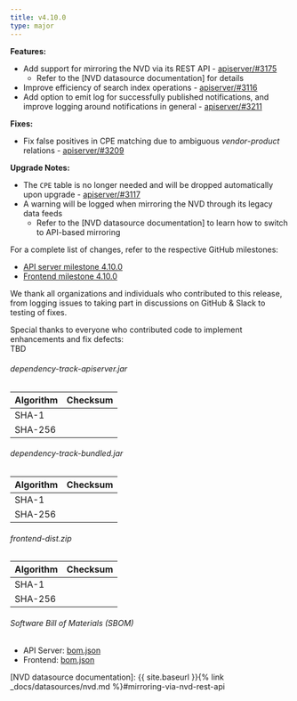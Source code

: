 ```yaml
---
title: v4.10.0
type: major
---
```


**Features:**

* Add support for mirroring the NVD via its REST API - [apiserver/#3175]
  * Refer to the [NVD datasource documentation] for details
* Improve efficiency of search index operations - [apiserver/#3116]
* Add option to emit log for successfully published notifications, and improve logging around notifications in general - [apiserver/#3211]

**Fixes:**

* Fix false positives in CPE matching due to ambiguous *vendor*-*product* relations - [apiserver/#3209]

**Upgrade Notes:**

* The `CPE` table is no longer needed and will be dropped automatically upon upgrade - [apiserver/#3117]
* A warning will be logged when mirroring the NVD through its legacy data feeds
  * Refer to the [NVD datasource documentation] to learn how to switch to API-based mirroring

For a complete list of changes, refer to the respective GitHub milestones:

* [API server milestone 4.10.0](https://github.com/DependencyTrack/dependency-track/milestone/25?closed=1)
* [Frontend milestone 4.10.0](https://github.com/DependencyTrack/frontend/milestone/16?closed=1)

We thank all organizations and individuals who contributed to this release, from logging issues to taking part in discussions on GitHub & Slack to testing of fixes.

Special thanks to everyone who contributed code to implement enhancements and fix defects:  
TBD

###### dependency-track-apiserver.jar

| Algorithm | Checksum |
|:----------|:---------|
| SHA-1     |          |
| SHA-256   |          |

###### dependency-track-bundled.jar

| Algorithm | Checksum |
|:----------|:---------|
| SHA-1     |          |
| SHA-256   |          |

###### frontend-dist.zip

| Algorithm | Checksum |
|:----------|:---------|
| SHA-1     |          |
| SHA-256   |          |

###### Software Bill of Materials (SBOM)

* API Server: [bom.json](https://github.com/DependencyTrack/dependency-track/releases/download/4.10.0/bom.json)
* Frontend: [bom.json](https://github.com/DependencyTrack/frontend/releases/download/4.10.0/bom.json)

[apiserver/#3116]: https://github.com/DependencyTrack/dependency-track/pull/3116
[apiserver/#3117]: https://github.com/DependencyTrack/dependency-track/issues/3117
[apiserver/#3175]: https://github.com/DependencyTrack/dependency-track/pull/3175
[apiserver/#3209]: https://github.com/DependencyTrack/dependency-track/pull/3209
[apiserver/#3211]: https://github.com/DependencyTrack/dependency-track/pull/3211

[NVD datasource documentation]: {{ site.baseurl }}{% link _docs/datasources/nvd.md %}#mirroring-via-nvd-rest-api